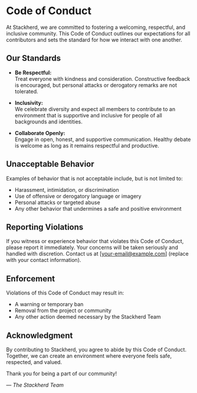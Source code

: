 # Code of Conduct

At Stackherd, we are committed to fostering a welcoming, respectful, and inclusive community. This Code of Conduct outlines our expectations for all contributors and sets the standard for how we interact with one another.

## Our Standards

- **Be Respectful:**  
  Treat everyone with kindness and consideration. Constructive feedback is encouraged, but personal attacks or derogatory remarks are not tolerated.

- **Inclusivity:**  
  We celebrate diversity and expect all members to contribute to an environment that is supportive and inclusive for people of all backgrounds and identities.

- **Collaborate Openly:**  
  Engage in open, honest, and supportive communication. Healthy debate is welcome as long as it remains respectful and productive.

## Unacceptable Behavior

Examples of behavior that is not acceptable include, but is not limited to:
- Harassment, intimidation, or discrimination
- Use of offensive or derogatory language or imagery
- Personal attacks or targeted abuse
- Any other behavior that undermines a safe and positive environment

## Reporting Violations

If you witness or experience behavior that violates this Code of Conduct, please report it immediately. Your concerns will be taken seriously and handled with discretion. Contact us at [your-email@example.com] (replace with your contact information).

## Enforcement

Violations of this Code of Conduct may result in:
- A warning or temporary ban
- Removal from the project or community
- Any other action deemed necessary by the Stackherd Team

## Acknowledgment

By contributing to Stackherd, you agree to abide by this Code of Conduct. Together, we can create an environment where everyone feels safe, respected, and valued.

Thank you for being a part of our community!

*— The Stackherd Team*
